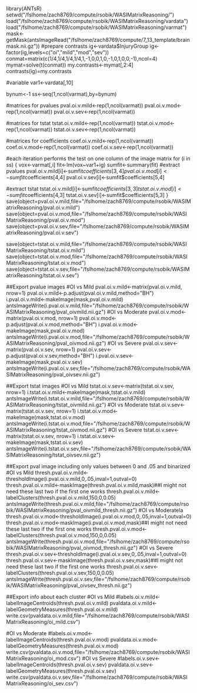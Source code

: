 library(ANTsR)
setwd("/fslhome/zach8769/compute/rsobik/WASIMatrixReasoning/")
load("/fslhome/zach8769/compute/rsobik/WASIMatrixReasoning/vardata")
load("/fslhome/zach8769/compute/rsobik/WASIMatrixReasoning/varmat")
mask<-getMask(antsImageRead("/fslhome/zach8769/compute/7_13_template/brainmask.nii.gz"))
#prepare contrasts
ig<-vardata$InjuryGroup
ig<-factor(ig,levels=c("oi","mild","mod","sev"))
conmat=matrix(c(1/4,1/4,1/4,1/4,1,-1,0,0,1,0,-1,0,1,0,0,-1),ncol=4)
mymat=solve(t(conmat))
my.contrasts<-mymat[,2:4]
contrasts(ig)=my.contrasts

#variable
var1<-vardata[,10]

bynum<-1
ss<-seq(1,ncol(varmat),by=bynum)

#matrices for pvalues
pval.oi.v.mild<-rep(1,ncol(varmat))
pval.oi.v.mod<-rep(1,ncol(varmat))
pval.oi.v.sev<-rep(1,ncol(varmat))

#matrices for tstat
tstat.oi.v.mild<-rep(1,ncol(varmat))
tstat.oi.v.mod<-rep(1,ncol(varmat))
tstat.oi.v.sev<-rep(1,ncol(varmat))

#matrices for coefficients
coef.oi.v.mild<-rep(1,ncol(varmat))
coef.oi.v.mod<-rep(1,ncol(varmat))
coef.oi.v.sev<-rep(1,ncol(varmat))

#each iteration performs the test on one column of the image matrix
for (i in ss)
{
vox<-varmat[,i]
fit<-lm(vox~var1+ig)
sumfit<-summary(fit)
#extract pvalues
pval.oi.v.mild[i]<-sumfit$coefficients[3,4]
pval.oi.v.mod[i]<-sumfit$coefficients[4,4]
pval.oi.v.sev[i]<-sumfit$coefficients[5,4]

#extract tstat
tstat.oi.v.mild[i]<-sumfit$coefficients[3,3]
tstat.oi.v.mod[i]<-sumfit$coefficients[4,3]
tstat.oi.v.sev[i]<-sumfit$coefficients[5,3]
}
save(object=pval.oi.v.mild,file="/fslhome/zach8769/compute/rsobik/WASIMatrixReasoning/pval.oi.v.mild")
save(object=pval.oi.v.mod,file="/fslhome/zach8769/compute/rsobik/WASIMatrixReasoning/pval.oi.v.mod")
save(object=pval.oi.v.sev,file="/fslhome/zach8769/compute/rsobik/WASIMatrixReasoning/pval.oi.v.sev")

save(object=tstat.oi.v.mild,file="/fslhome/zach8769/compute/rsobik/WASIMatrixReasoning/tstat.oi.v.mild")
save(object=tstat.oi.v.mod,file="/fslhome/zach8769/compute/rsobik/WASIMatrixReasoning/tstat.oi.v.mod")
save(object=tstat.oi.v.sev,file="/fslhome/zach8769/compute/rsobik/WASIMatrixReasoning/tstat.oi.v.sev")

##Export pvalue images
#OI vs Mild
pval.oi.v.mild<-matrix(pval.oi.v.mild, nrow=1)
pval.oi.v.mild<-p.adjust(pval.oi.v.mild,method="BH")
i.pval.oi.v.mild<-makeImage(mask,pval.oi.v.mild)
antsImageWrite(i.pval.oi.v.mild,file="/fslhome/zach8769/compute/rsobik/WASIMatrixReasoning/pval_oivmild.nii.gz")
#OI vs Moderate
pval.oi.v.mod<-matrix(pval.oi.v.mod, nrow=1)
pval.oi.v.mod<-p.adjust(pval.oi.v.mod,method="BH")
i.pval.oi.v.mod<-makeImage(mask,pval.oi.v.mod)
antsImageWrite(i.pval.oi.v.mod,file="/fslhome/zach8769/compute/rsobik/WASIMatrixReasoning/pval_oivmod.nii.gz")
#OI vs Severe
pval.oi.v.sev<-matrix(pval.oi.v.sev, nrow=1)
pval.oi.v.sev<-p.adjust(pval.oi.v.sev,method="BH")
i.pval.oi.v.sev<-makeImage(mask,pval.oi.v.sev)
antsImageWrite(i.pval.oi.v.sev,file="/fslhome/zach8769/compute/rsobik/WASIMatrixReasoning/pval_oivsev.nii.gz")

##Export tstat images
#OI vs Mild
tstat.oi.v.sev<-matrix(tstat.oi.v.sev, nrow=1)
i.tstat.oi.v.mild<-makeImage(mask,tstat.oi.v.mild)
antsImageWrite(i.tstat.oi.v.mild,file="/fslhome/zach8769/compute/rsobik/WASIMatrixReasoning/tstat_oivmild.nii.gz")
#OI vs Moderate
tstat.oi.v.sev<-matrix(tstat.oi.v.sev, nrow=1)
i.tstat.oi.v.mod<-makeImage(mask,tstat.oi.v.mod)
antsImageWrite(i.tstat.oi.v.mod,file="/fslhome/zach8769/compute/rsobik/WASIMatrixReasoning/tstat_oivmod.nii.gz")
#OI vs Severe
tstat.oi.v.sev<-matrix(tstat.oi.v.sev, nrow=1)
i.tstat.oi.v.sev<-makeImage(mask,tstat.oi.v.sev)
antsImageWrite(i.tstat.oi.v.sev,file="/fslhome/zach8769/compute/rsobik/WASIMatrixReasoning/tstat_oivsev.nii.gz")

##Export pval image including only values between 0 and .05 and binarized
#OI vs Mild
thresh.pval.oi.v.mild<-thresholdImage(i.pval.oi.v.mild,0,.05,inval=1,outval=0)
thresh.pval.oi.v.mild<-maskImage(thresh.pval.oi.v.mild,mask)##I might not need these last two if the first one works
thresh.pval.oi.v.mild<-labelClusters(thresh.pval.oi.v.mild,150,0,0.05)
antsImageWrite(thresh.pval.oi.v.mild,file="/fslhome/zach8769/compute/rsobik/WASIMatrixReasoning/pval_oivmild_thresh.nii.gz")
#OI vs Moderatela
thresh.pval.oi.v.mod<-thresholdImage(i.pval.oi.v.mod,0,.05,inval=1,outval=0)
thresh.pval.oi.v.mod<-maskImage(i.pval.oi.v.mod,mask)##I might not need these last two if the first one works
thresh.pval.oi.v.mod<-labelClusters(thresh.pval.oi.v.mod,150,0,0.05)
antsImageWrite(thresh.pval.oi.v.mod,file="/fslhome/zach8769/compute/rsobik/WASIMatrixReasoning/pval_oivmod_thresh.nii.gz")
#OI vs Severe
thresh.pval.oi.v.sev<-thresholdImage(i.pval.oi.v.sev,0,.05,inval=1,outval=0)
thresh.pval.oi.v.sev<-maskImage(thresh.pval.oi.v.sev,mask)##I might not need these last two if the first one works
thresh.pval.oi.v.sev<-labelClusters(thresh.pval.oi.v.sev,150,0,0.05)
antsImageWrite(thresh.pval.oi.v.sev,file="/fslhome/zach8769/compute/rsobik/WASIMatrixReasoning/pval_oivsev_thresh.nii.gz")

##Export info about each cluster
#OI vs Mild
#labels.oi.v.mild<-labelImageCentroids(thresh.pval.oi.v.mild)
pvaldata.oi.v.mild<-labelGeometryMeasures(thresh.pval.oi.v.mild)
write.csv(pvaldata.oi.v.mild,file="/fslhome/zach8769/compute/rsobik/WASIMatrixReasoning/oi_mild.csv")

#OI vs Moderate
#labels.oi.v.mod<-labelImageCentroids(thresh.pval.oi.v.mod)
pvaldata.oi.v.mod<-labelGeometryMeasures(thresh.pval.oi.v.mod)
write.csv(pvaldata.oi.v.mod,file="/fslhome/zach8769/compute/rsobik/WASIMatrixReasoning/oi_mod.csv")
#OI vs Severe
#labels.oi.v.sev<-labelImageCentroids(thresh.pval.oi.v.sev)
pvaldata.oi.v.sev<-labelGeometryMeasures(thresh.pval.oi.v.sev)
write.csv(pvaldata.oi.v.sev,file="/fslhome/zach8769/compute/rsobik/WASIMatrixReasoning/oi_sev.csv")
